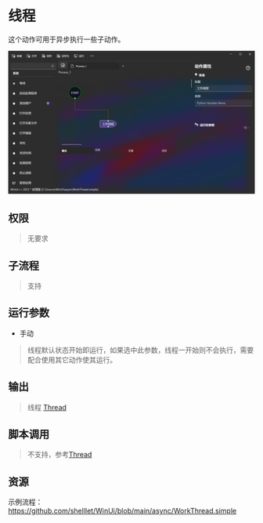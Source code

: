# 线程 
这个动作可用于异步执行一些子动作。

![WorkThread](./images/02.png ':size=90%')

## 权限
> 无要求

## 子流程

> 支持

## 运行参数

* 手动
> 线程默认状态开始即运行，如果选中此参数，线程一开始则不会执行，需要配合使用其它动作使其运行。

## 输出

>    线程 [Thread](./types/Thread.md)


## 脚本调用

> 不支持，参考[Thread](./types/Thread.md)


## 资源

示例流程：https://github.com/shelllet/WinUi/blob/main/async/WorkThread.simple




